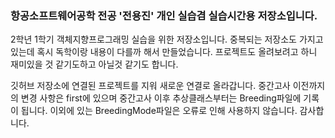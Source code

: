 ### 항공소프트웨어공학 전공 '전용진' 개인 실습겸 실습시간용 저장소입니다.
2학년 1학기 객체지향프로그래밍 실습을 위한 저장소입니다. 중복되는 저장소도 가지고 있는데 혹시 독학이랑 내용이 다를까 해서 만들었습니다.
프로젝트도 올려보려고 하니 재미있을 것 같기도하고 아닐것 같기도 합니다. 

깃허브 저장소에 연결된 프로젝트를 지워 새로운 연결로 올라갑니다. 중간고사 이전까지의 변경 사항은 first에 있으며 중간고사 이후 추상클래스부터는 Breeding파일에 기록이 됩니다. 
이외에 있는 BreedingMode파일은 오류로 인해 사용하지 않습니다.
감사합니다.
